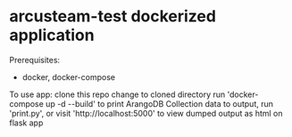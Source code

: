 # arcusteam-test dockerized application

Prerequisites:
* docker, docker-compose
     
To use app: 
     clone this repo
     change to cloned directory
     run 'docker-compose up -d --build'
     to print ArangoDB Collection data to output, run 'print.py', or visit 'http://localhost:5000' to view dumped output as html on flask app
